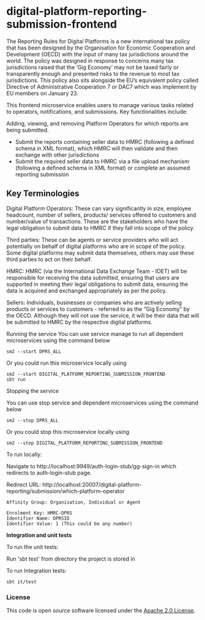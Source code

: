 
# digital-platform-reporting-submission-frontend

The Reporting Rules for Digital Platforms is a new international tax policy that has been designed by the Organisation for Economic Cooperation and Development (OECD) with the input of many tax jurisdictions around the world. The policy was designed in response to concerns many tax jurisdictions raised that the ‘Gig Economy’ may not be taxed fairly or transparently enough and presented risks to the revenue to most tax jurisdictions. This policy also sits alongside the EU’s equivalent policy called Directive of Administrative Cooperation 7 or DAC7 which was implement by EU members on January 23.

This frontend microservice enables users to manage various tasks related to operators, notifications, and submissions. Key functionalities include:

Adding, viewing, and removing Platform Operators for which reports are being submitted.
* Submit the reports containing seller data to HMRC (following a defined schema in XML format), which HMRC will then validate and then exchange with other jurisdictions
* Submit the required seller data to HMRC via a file upload mechanism (following a defined schema in XML format) or complete an assumed reporting submission

## Key Terminologies
Digital Platform Operators:
These can vary significantly in size, employee headcount, number of sellers, products/ services offered to customers and number/value of transactions. These are the stakeholders who have the legal obligation to submit data to HMRC if they fall into scope of the policy.

Third parties:
These can be agents or service providers who will act potentially on behalf of digital platforms who are in scope of the policy. Some digital platforms may submit data themselves, others may use these third parties to act on their behalf.

HMRC:
HMRC (via the International Data Exchange Team - IDET) will be responsible for receiving the data submitted, ensuring that users are supported in meeting their legal obligations to submit data, ensuring the data is acquired and exchanged appropriately as per the policy.

Sellers:
Individuals, businesses or companies who are actively selling products or services to customers - referred to as the “Gig Economy” by the OECD. Although they will not use the service, it will be their data that will be submitted to HMRC by the respective digital platforms.

Running the service
You can use service manage to run all dependent microservices using the command below

    sm2 --start DPRS_ALL
Or you could run this microservice locally using

    sm2 --start DIGITAL_PLATFORM_REPORTING_SUBMISSION_FRONTEND
    sbt run

Stopping the service

You can use stop service and dependent microservices using the command below

    sm2 --stop DPRS_ALL
Or you could stop this microservice locally using

    sm2 --stop DIGITAL_PLATFORM_REPORTING_SUBMISSION_FRONTEND

To run locally:

Navigate to http://localhost:9949/auth-login-stub/gg-sign-in which redirects to auth-login-stub page.

Redirect URL: http://localhost:20007/digital-platform-reporting/submission/which-platform-operator

    Affinity Group: Organisation, Individual or Agent

    Enrolment Key: HMRC-DPRS
    Identifier Name: DPRSID
    Identifier Value: 1 (This could be any number)

**Integration and unit tests**

To run the unit tests:

Run 'sbt test' from directory the project is stored in

To run Integration tests:

    sbt it/test


### License

This code is open source software licensed under the [Apache 2.0 License]("http://www.apache.org/licenses/LICENSE-2.0.html").